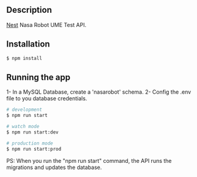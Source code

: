 ## Description

[Nest](https://github.com/nestjs/nest) Nasa Robot UME Test API.

## Installation

```bash
$ npm install
```

## Running the app

1- In a MySQL Database, create a 'nasarobot' schema.
2- Config the .env file to you database credentials.

```bash
# development
$ npm run start

# watch mode
$ npm run start:dev

# production mode
$ npm run start:prod
```

PS: When you run the "npm run start" command, the API runs the migrations and updates the database.
